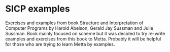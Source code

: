 # SICP examples
Exercises and examples from book Structure and Interpretation of Computer Programs by Harold Abelson, Gerald Jay Sussman and Julie Sussman. Book mainly focused on scheme but it was decided to try re-write examples and exercises from this book to Metta. Probably it will be helpful for those who are trying to learn Metta by examples.
